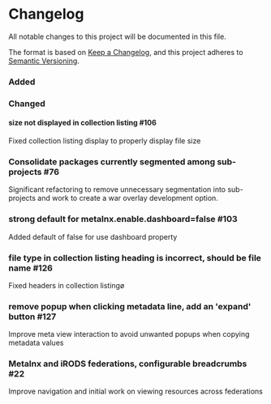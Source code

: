 # Changelog
All notable changes to this project will be documented in this file.

The format is based on [Keep a Changelog](https://keepachangelog.com/en/1.0.0/),
and this project adheres to [Semantic Versioning](https://semver.org/spec/v2.0.0.html).

### Added

### Changed

#### size not displayed in collection listing #106

Fixed collection listing display to properly display file size

### Consolidate packages currently segmented among sub-projects #76

Significant refactoring to remove unnecessary segmentation into sub-projects and work to create a war overlay development option.

### strong default for metalnx.enable.dashboard=false #103

Added default of false for use dashboard property

### file type in collection listing heading is incorrect, should be file name #126

Fixed headers in collection listingø

### remove popup when clicking metadata line, add an 'expand' button #127

Improve meta view interaction to avoid unwanted popups when copying metadata values

### Metalnx and iRODS federations, configurable breadcrumbs #22

Improve navigation and initial work on viewing resources across federations

